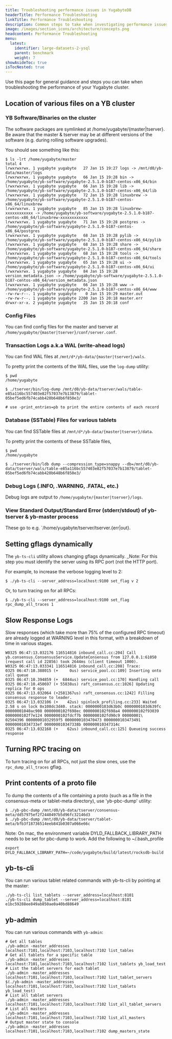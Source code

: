 ```yaml
---
title: Troubleshooting performance issues in YugabyteDB
headerTitle: Performance Troubleshooting
linkTitle: Performance Troubleshooting
description: Common steps to take when investigating performance issues in YugabyteDB
image: /images/section_icons/architecture/concepts.png
headcontent: Performance Troubleshooting
menu:
  latest:
    identifier: large-datasets-2-ysql
    parent: benchmark
    weight: 7
showAsideToc: true
isTocNested: true
---
```


Use this page for general guidance and steps you can take when troubleshooting the performance of your Yugabyte cluster.

## Location of various files on a YB cluster

### YB Software/Binaries on the cluster

The software packages are symlinked at /home/yugabyte/{master|tserver}. Be aware that the master & tserver may be at different versions of the software (e.g. during rolling software upgrades).

You should see something like this:
```
$ ls -lrt /home/yugabyte/master
total 4
lrwxrwxrwx. 1 yugabyte yugabyte   27 Jan 15 19:27 logs -> /mnt/d0/yb-data/master/logs
lrwxrwxrwx. 1 yugabyte yugabyte   66 Jan 15 19:28 bin -> /home/yugabyte/yb-software/yugabyte-2.5.1.0-b187-centos-x86_64/bin
lrwxrwxrwx. 1 yugabyte yugabyte   66 Jan 15 19:28 lib -> /home/yugabyte/yb-software/yugabyte-2.5.1.0-b187-centos-x86_64/lib
lrwxrwxrwx. 1 yugabyte yugabyte   72 Jan 15 19:28 linuxbrew -> /home/yugabyte/yb-software/yugabyte-2.5.1.0-b187-centos-x86_64/linuxbrew
lrwxrwxrwx. 1 yugabyte yugabyte   85 Jan 15 19:28 linuxbrew-xxxxxxxxxxxx -> /home/yugabyte/yb-software/yugabyte-2.5.1.0-b187-centos-x86_64/linuxbrew-xxxxxxxxxxxx
lrwxrwxrwx. 1 yugabyte yugabyte   71 Jan 15 19:28 postgres -> /home/yugabyte/yb-software/yugabyte-2.5.1.0-b187-centos-x86_64/postgres
lrwxrwxrwx. 1 yugabyte yugabyte   68 Jan 15 19:28 pylib -> /home/yugabyte/yb-software/yugabyte-2.5.1.0-b187-centos-x86_64/pylib
lrwxrwxrwx. 1 yugabyte yugabyte   68 Jan 15 19:28 share -> /home/yugabyte/yb-software/yugabyte-2.5.1.0-b187-centos-x86_64/share
lrwxrwxrwx. 1 yugabyte yugabyte   68 Jan 15 19:28 tools -> /home/yugabyte/yb-software/yugabyte-2.5.1.0-b187-centos-x86_64/tools
lrwxrwxrwx. 1 yugabyte yugabyte   65 Jan 15 19:28 ui -> /home/yugabyte/yb-software/yugabyte-2.5.1.0-b187-centos-x86_64/ui
lrwxrwxrwx. 1 yugabyte yugabyte   84 Jan 15 19:28 version_metadata.json -> /home/yugabyte/yb-software/yugabyte-2.5.1.0-b187-centos-x86_64/version_metadata.json
lrwxrwxrwx. 1 yugabyte yugabyte   66 Jan 15 19:28 www -> /home/yugabyte/yb-software/yugabyte-2.5.1.0-b187-centos-x86_64/www
-rw-rw-r--. 1 yugabyte yugabyte    0 Jan 15 19:29 master.out
-rw-rw-r--. 1 yugabyte yugabyte 2200 Jan 15 20:18 master.err
drwxr-xr-x. 2 yugabyte yugabyte   25 Jan 15 20:18 conf
```

### Config Files
You can find config files for the master and tserver at `/home/yugabyte/{master|tserver}/conf/server.conf`.

### Transaction Logs a.k.a WAL (write-ahead logs)
You can find WAL files at `/mnt/d*/yb-data/{master|tserver}/wals`.

To pretty print the contents of the WAL files, use the `log-dump` utility:

```
$ pwd
/home/yugabyte

$ ./tserver/bin/log-dump /mnt/d0/yb-data/tserver/wals/table-e85a116bc557403e82f57037e7b13879/tablet-05bef5ed6fb74cabb420b648b6f850e3/

# use -print_entries=pb to print the entire contents of each record
```

### Database (SSTable) Files for various tablets
You can find SSTable files at `/mnt/d*/yb-data/{master|tserver}/data`.

To pretty print the contents of these SSTable files, 

```
$ pwd
/home/yugabyte

$ ./tserver/bin/ldb dump --compression_type=snappy --db=/mnt/d0/yb-data/tserver/wals/table-e85a116bc557403e82f57037e7b13879/tablet-05bef5ed6fb74cabb420b648b6f850e3/
```

### Debug Logs (.INFO, .WARNING, .FATAL, etc.)
Debug logs are output to `/home/yugabyte/{master|tserver}/logs`.

### View Standard Output/Standard Error (stderr/stdout) of yb-tserver & yb-master process

These go to e.g. `/home/yugabyte/tserver/tserver.{err|out}.

## Setting gflags dynamically

The `yb-ts-cli` utility allows changing gflags dynamically. _Note: For this step you must identify the server using its RPC port (not the HTTP port).

For example, to increase the verbose logging level to 2:

    $ ./yb-ts-cli --server_address=localhost:9100 set_flag v 2

Or, to turn tracing on for all RPCs:

    $ ./yb-ts-cli --server_address=localhost:9100 set_flag rpc_dump_all_traces 1


## Slow Response Logs

Slow responses (which take more than 75% of the configured RPC timeout) are already logged at WARNING level in this format, with a breakdown of time in various stages.

```
W0325 06:47:13.032176 116514816 inbound_call.cc:204] Call yb.consensus.ConsensusService.UpdateConsensus from 127.0.0.1:61050 (request call id 22856) took 2644ms (client timeout 1000).
W0325 06:47:13.033341 116514816 inbound_call.cc:208] Trace:
0325 06:47:10.388015 (+     0us) service_pool.cc:109] Inserting onto call queue
0325 06:47:10.394859 (+  6844us) service_pool.cc:170] Handling call
0325 06:47:10.450697 (+ 55838us) raft_consensus.cc:1026] Updating replica for 0 ops
0325 06:47:13.032064 (+2581367us) raft_consensus.cc:1242] Filling consensus response to leader.
0325 06:47:13.032106 (+    42us) spinlock_profiling.cc:233] Waited 2.58 s on lock 0x108dc3d40. stack: 0000000103d63b0c 0000000103d639fc 00000001040ac908 0000000102f698ec 0000000102f698a4 0000000102f93039 0000000102f7e124 0000000102fdcf7b 0000000102fd90c9 00000001\
02504396 00000001032959f5 0000000103470473 0000000103473491 00000001034733ef 000000010347338b 000000010347314c
0325 06:47:13.032168 (+    62us) inbound_call.cc:125] Queueing success response
```

## Turning RPC tracing on

To turn tracing on for all RPCs, not just the slow ones, use the `rpc_dump_all_traces` gflag.

## Print contents of a proto file

To dump the contents of a file containing a proto (such as a file in the consensus-meta or tablet-meta directory), use 'yb-pbc-dump' utility:
```
$ ./yb-pbc-dump /mnt/d0/yb-data/tserver/consensus-meta/dd57975ef2f2440497b5d96fc32146d3
$ ./yb-pbc-dump /mnt/d0/yb-data/tserver/tablet-meta/bfb3f18736514eeb841b0307a066e66c
```

Note: On mac, the environment variable DYLD_FALLBACK_LIBRARY_PATH needs to be set for pbc-dump to work. Add the following to ~/.bash_profile
```
export DYLD_FALLBACK_LIBRARY_PATH=~/code/yugabyte/build/latest/rocksdb-build
```

## yb-ts-cli 
You can run various tablet related commands with yb-ts-cli by pointing at the master:
```
./yb-ts-cli list_tablets --server_address=localhost:8101
./yb-ts-cli dump_tablet --server_address=localhost:8101 e1bc59288ee849ab850ae0a40bd88649
```

## yb-admin
You can run various commands with `yb-admin`:
```
# Get all tables
./yb-admin -master_addresses localhost:7101,localhost:7103,localhost:7102 list_tables
# Get all tablets for a specific table
./yb-admin -master_addresses localhost:7101,localhost:7103,localhost:7102 list_tablets yb_load_test 
# List the tablet servers for each tablet
./yb-admin -master_addresses localhost:7101,localhost:7103,localhost:7102 list_tablet_servers $(./yb-admin -master_addresses localhost:7101,localhost:7103,localhost:7102 list_tablets yb_load_test)
# List all tablet servers
./yb-admin -master_addresses localhost:7101,localhost:7103,localhost:7102 list_all_tablet_servers
# List all masters
./yb-admin -master_addresses localhost:7101,localhost:7103,localhost:7102 list_all_masters
# Output master state to console
./yb-admin -master_addresses localhost:7101,localhost:7103,localhost:7102 dump_masters_state
```